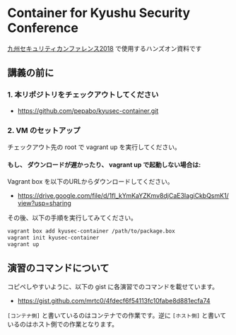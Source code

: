 Container for Kyushu Security Conference
==

[九州セキュリティカンファレンス2018](https://kyusec.student-kyushu.org/) で使用するハンズオン資料です

## 講義の前に

### 1. 本リポジトリをチェックアウトしてください

* https://github.com/pepabo/kyusec-container.git

### 2. VM のセットアップ

チェックアウト先の root で vagrant up を実行してください。

#### もし、 ダウンロードが遅かったり、 vagrant up で起動しない場合は:

Vagrant box を以下のURLからダウンロードしてください。

* https://drive.google.com/file/d/1fI_kYmKaYZKmv8djCaE3IagiCkbQsmK1/view?usp=sharing

その後、以下の手順を実行してみてください。

```bash
vagrant box add kyusec-container /path/to/package.box
vagrant init kyusec-container
vagrant up
```

## 演習のコマンドについて

コピペしやすいように、以下の gist に各演習でのコマンドを載せています。

* https://gist.github.com/mrtc0/4fdecf6f54113fc10fabe8d881ecfa74

`[コンテナ側]` と書いているのはコンテナでの作業です。逆に `[ホスト側]` と書いているのはホスト側での作業となります。
